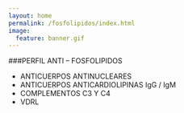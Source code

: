 ```yaml
---
layout: home
permalink: /fosfolipidos/index.html
image:
  feature: banner.gif
---
```


###PERFIL ANTI – FOSFOLIPIDOS 
* ANTICUERPOS ANTINUCLEARES 
* ANTICUERPOS ANTICARDIOLIPINAS IgG / IgM
* COMPLEMENTOS C3 Y C4
* VDRL

